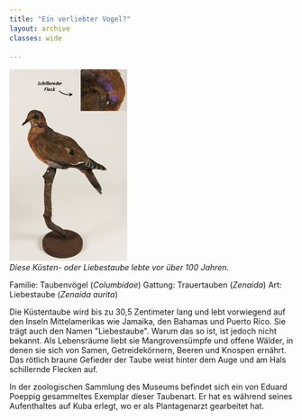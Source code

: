 ```yaml
---
title: "Ein verliebter Vogel?"
layout: archive
classes: wide

---
```


[![](/img/thumbs/Liebestaube_thumb.jpg)](/img/Liebestaube.jpg)
*<br>Diese Küsten- oder Liebestaube lebte vor über 100 Jahren.*

Familie: Taubenvögel (*Columbidae*)
Gattung: Trauertauben (*Zenaida*)
Art: Liebestaube (*Zenaida aurita*)

Die Küstentaube wird bis zu 30,5 Zentimeter lang und lebt vorwiegend auf den Inseln Mittelamerikas wie Jamaika, den Bahamas und Puerto Rico. Sie trägt auch den Namen "Liebestaube". Warum das so ist, ist jedoch nicht bekannt. Als Lebensräume liebt sie Mangrovensümpfe und offene Wälder, in denen sie sich von Samen, Getreidekörnern, Beeren und Knospen ernährt. Das rötlich braune Gefieder der Taube weist hinter dem Auge und am Hals schillernde Flecken auf.

In der zoologischen Sammlung des Museums befindet sich ein von Eduard Poeppig gesammeltes Exemplar dieser Taubenart. Er hat es während seines Aufenthaltes auf Kuba erlegt, wo er als Plantagenarzt gearbeitet hat.

